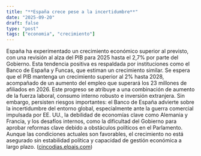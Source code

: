 ```yaml
---
title: "**España crece pese a la incertidumbre**"
date: "2025-09-20"
draft: false
type: "post"
tags: ["economia", "crecimiento"]
---
```


España ha experimentado un crecimiento económico superior al previsto, con una revisión al alza del PIB para 2025 hasta el 2,7% por parte del Gobierno. Esta tendencia positiva es respaldada por instituciones como el Banco de España y Funcas, que estiman un crecimiento similar. Se espera que el PIB mantenga un crecimiento superior al 2% hasta 2028, acompañado de un aumento del empleo que superará los 23 millones de afiliados en 2026. Este progreso se atribuye a una combinación de aumento de la fuerza laboral, consumo interno robusto e inversión extranjera. Sin embargo, persisten riesgos importantes: el Banco de España advierte sobre la incertidumbre del entorno global, especialmente ante la guerra comercial impulsada por EE. UU., la debilidad de economías clave como Alemania y Francia, y los desafíos internos, como la dificultad del Gobierno para aprobar reformas clave debido a obstáculos políticos en el Parlamento. Aunque las condiciones actuales son favorables, el crecimiento no está asegurado sin estabilidad política y capacidad de gestión económica a largo plazo. ([cincodias.elpais.com](https://cincodias.elpais.com/opinion/2025-09-17/espana-crece-pese-a-la-incertidumbre.html?utm_source=openai))
